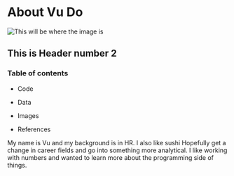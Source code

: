 # About Vu Do


![This will be where the image is](https://images.unsplash.com/photo-1542144582-1ba00456b5e3?ixlib=rb-1.2.1&ixid=eyJhcHBfaWQiOjEyMDd9&w=1000&q=80)


## This is Header number 2
### Table of contents

 * Code 

 * Data 

 * Images 

 * References
 

 My name is Vu and my background is in HR. I also like sushi
 Hopefully get a change in career fields and go into something more analytical.
 I like working with numbers and wanted to learn more about the programming side of things.
